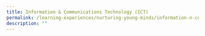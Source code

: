 ```yaml
---
title: Information & Communications Technology (ICT)
permalink: /learning-experiences/nurturing-young-minds/information-n-communications-technology-ict/
description: ""
---
```

